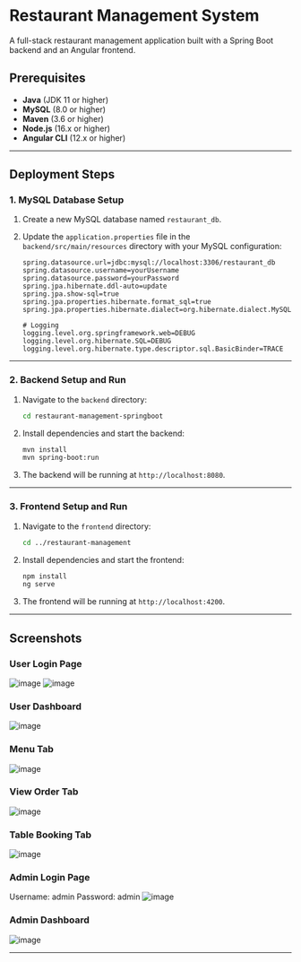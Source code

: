 # Restaurant Management System

A full-stack restaurant management application built with a Spring Boot backend and an Angular frontend.

## Prerequisites

- **Java** (JDK 11 or higher)
- **MySQL** (8.0 or higher)
- **Maven** (3.6 or higher)
- **Node.js** (16.x or higher)
- **Angular CLI** (12.x or higher)

---

## Deployment Steps

### 1. MySQL Database Setup

1. Create a new MySQL database named `restaurant_db`.
2. Update the `application.properties` file in the `backend/src/main/resources` directory with your MySQL configuration:

    ```properties
    spring.datasource.url=jdbc:mysql://localhost:3306/restaurant_db
    spring.datasource.username=yourUsername
    spring.datasource.password=yourPassword
    spring.jpa.hibernate.ddl-auto=update
    spring.jpa.show-sql=true
    spring.jpa.properties.hibernate.format_sql=true
    spring.jpa.properties.hibernate.dialect=org.hibernate.dialect.MySQLDialect

    # Logging
    logging.level.org.springframework.web=DEBUG
    logging.level.org.hibernate.SQL=DEBUG
    logging.level.org.hibernate.type.descriptor.sql.BasicBinder=TRACE
    ```

---

### 2. Backend Setup and Run

1. Navigate to the `backend` directory:

    ```bash
    cd restaurant-management-springboot
    ```

2. Install dependencies and start the backend:

    ```bash
    mvn install
    mvn spring-boot:run
    ```

3. The backend will be running at `http://localhost:8080`.

---

### 3. Frontend Setup and Run

1. Navigate to the `frontend` directory:

    ```bash
    cd ../restaurant-management
    ```

2. Install dependencies and start the frontend:

    ```bash
    npm install
    ng serve
    ```

3. The frontend will be running at `http://localhost:4200`.

---

## Screenshots

### User Login Page
![image](https://github.com/user-attachments/assets/eedb7f2d-90a1-411a-9fae-b733564109ba)
![image](https://github.com/user-attachments/assets/fe9239ed-8ff0-4d9f-965d-9999519649d1)

### User Dashboard
![image](https://github.com/user-attachments/assets/dd3d06ca-938a-4338-94c8-d97c3fa58fba)

### Menu Tab
![image](https://github.com/user-attachments/assets/fd9bcf3d-5dd2-4fd6-8cad-2c2ca2ea458c)

### View Order Tab
![image](https://github.com/user-attachments/assets/55bdf94d-f473-42cd-b6e4-ecc296f3bab0)
### Table Booking Tab
![image](https://github.com/user-attachments/assets/d14c0506-716b-412e-9554-ac7cfe4863cc)

### Admin Login Page
Username: admin
Password: admin
![image](https://github.com/user-attachments/assets/2f3859e6-950f-4ef4-9b78-8863bb062fab)

### Admin Dashboard
![image](https://github.com/user-attachments/assets/1713d4fb-465e-4a93-9f14-9462d5dc847e)

---
